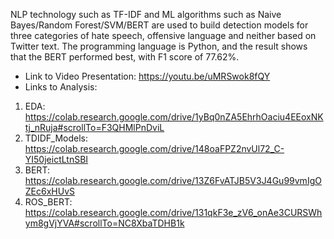 NLP technology such as TF-IDF and ML algorithms such as Naive Bayes/Random Forest/SVM/BERT are used to build detection models for three categories of hate speech, offensive language and neither based on Twitter text. The programming language is Python, and the result shows that the BERT performed best, with F1 score of 77.62%.
- Link to Video Presentation: https://youtu.be/uMRSwok8fQY
- Links to Analysis:
1. EDA: https://colab.research.google.com/drive/1yBq0nZA5EhrhOaciu4EEoxNKtj_nRuja#scrollTo=F3QHMlPnDviL
2. TDIDF_Models: https://colab.research.google.com/drive/148oaFPZ2nvUl72_C-YI50jeictLtnSBI
3. BERT: https://colab.research.google.com/drive/13Z6FvATJB5V3J4Gu99vmIgOZEc6xHUvS
4. ROS_BERT: https://colab.research.google.com/drive/131qkF3e_zV6_onAe3CURSWhym8gVjYVA#scrollTo=NC8XbaTDHB1k
